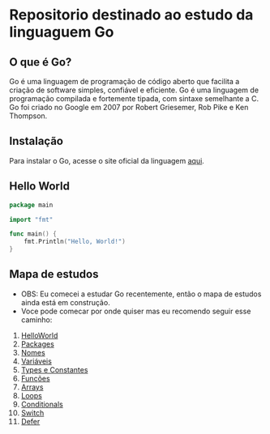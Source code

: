 # Repositorio destinado ao estudo da linguaguem Go

## O que é Go?

Go é uma linguagem de programação de código aberto que facilita a criação de software simples, confiável e eficiente. Go é uma linguagem de programação compilada e fortemente tipada, com sintaxe semelhante a C. Go foi criado no Google em 2007 por Robert Griesemer, Rob Pike e Ken Thompson.

## Instalação

Para instalar o Go, acesse o site oficial da linguagem [aqui](https://golang.org/dl/).

## Hello World

```go
package main

import "fmt"

func main() {
    fmt.Println("Hello, World!")
}
```

## Mapa de estudos

- OBS: Eu comecei a estudar Go recentemente, então o mapa de estudos ainda está em construção.
- Voce pode comecar por onde quiser mas eu recomendo seguir esse caminho: 

1. [HelloWorld](hello-world/readme.md)
2. [Packages](packages/packages.md)
2. [Nomes](names/names_pubs_privates.md)
3. [Variáveis](variables/variables.md)
4. [Types e Constantes](typesAndConst/types.md)
5. [Funções](functions/functions.md)
6. [Arrays](arrays/arrays.md)
7. [Loops](loops/loops.md)
8. [Conditionals](conditionals/conditionals.md)
9. [Switch](switch/switch.md)
10. [Defer](defer/defer.md)
